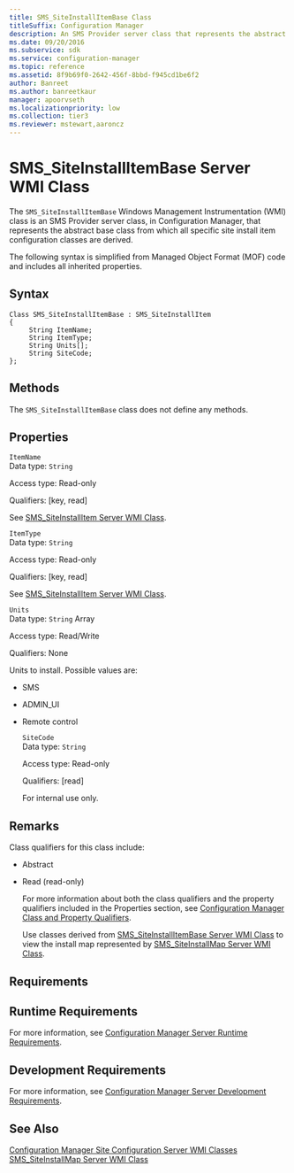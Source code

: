 ```yaml
---
title: SMS_SiteInstallItemBase Class
titleSuffix: Configuration Manager
description: An SMS Provider server class that represents the abstract base class from which all specific site install item configuration classes are derived.
ms.date: 09/20/2016
ms.subservice: sdk
ms.service: configuration-manager
ms.topic: reference
ms.assetid: 8f9b69f0-2642-456f-8bbd-f945cd1be6f2
author: Banreet
ms.author: banreetkaur
manager: apoorvseth
ms.localizationpriority: low
ms.collection: tier3
ms.reviewer: mstewart,aaroncz 
---
```

# SMS_SiteInstallItemBase Server WMI Class
The `SMS_SiteInstallItemBase` Windows Management Instrumentation (WMI) class is an SMS Provider server class, in Configuration Manager, that represents the abstract base class from which all specific site install item configuration classes are derived.  

 The following syntax is simplified from Managed Object Format (MOF) code and includes all inherited properties.  

## Syntax  

```  
Class SMS_SiteInstallItemBase : SMS_SiteInstallItem   
{  
     String ItemName;  
     String ItemType;  
     String Units[];  
     String SiteCode;  
};  
```  

## Methods  
 The `SMS_SiteInstallItemBase` class does not define any methods.  

## Properties  
 `ItemName`  
 Data type: `String`  

 Access type: Read-only  

 Qualifiers: [key, read]  

 See [SMS_SiteInstallItem Server WMI Class](../../../../../develop/reference/core/servers/configure/sms_siteinstallitem-server-wmi-class.md).  

 `ItemType`  
 Data type: `String`  

 Access type: Read-only  

 Qualifiers: [key, read]  

 See [SMS_SiteInstallItem Server WMI Class](../../../../../develop/reference/core/servers/configure/sms_siteinstallitem-server-wmi-class.md).  

 `Units`  
 Data type: `String` Array  

 Access type: Read/Write  

 Qualifiers: None  

 Units to install. Possible values are:  

- SMS  

- ADMIN_UI  

- Remote control  

  `SiteCode`  
  Data type: `String`  

  Access type: Read-only  

  Qualifiers: [read]  

  For internal use only.  

## Remarks  
 Class qualifiers for this class include:  

- Abstract  

- Read (read-only)  

  For more information about both the class qualifiers and the property qualifiers included in the Properties section, see [Configuration Manager Class and Property Qualifiers](../../../../../develop/reference/misc/class-and-property-qualifiers.md).  

  Use classes derived from [SMS_SiteInstallItemBase Server WMI Class](../../../../../develop/reference/core/servers/configure/sms_siteinstallitembase-server-wmi-class.md) to view the install map represented by [SMS_SiteInstallMap Server WMI Class](../../../../../develop/reference/core/servers/configure/sms_siteinstallmap-server-wmi-class.md).  

## Requirements  

## Runtime Requirements  
 For more information, see [Configuration Manager Server Runtime Requirements](../../../../../develop/core/reqs/server-runtime-requirements.md).  

## Development Requirements  
 For more information, see [Configuration Manager Server Development Requirements](../../../../../develop/core/reqs/server-development-requirements.md).  

## See Also  
 [Configuration Manager Site Configuration Server WMI Classes](../../../../../develop/reference/core/servers/configure/site-configuration-server-wmi-classes.md)   
 [SMS_SiteInstallMap Server WMI Class](../../../../../develop/reference/core/servers/configure/sms_siteinstallmap-server-wmi-class.md)
